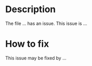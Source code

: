 # Description
The file ... has an issue. This issue is ...

# How to fix
This issue may be fixed by ...
